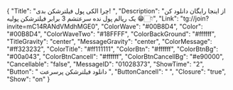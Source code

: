 {
"Title": "چرا الکی پول فیلترشکن بدی! ",
"Description": "از اینجا رایگان دانلود کن یک ریالم پول نده سرعتشم 3 برابر فیلترشکن پولیه 😁👇🏻",
"Link": "tg://join?invite=mC14RANdVMdhMGE0",
"ColorWave": "#00B8D4",
"Color": "#00B8D4",
"ColorWaveTwo": "#18FFFF",
"ColorBackGround": "#ffffff",
"TitleGravity": "center",
"MessageGravity": "center",
"ColorMessage": "#ff323232",
"ColorTitle": "#ff111111",
"ColorBtn": "#ffffff",
"ColorBtnBg": "#00a043",
"ColorBtnCancell": "#ffffff",
"ColorBtnCancellBg": "#e90000",
"Cancellable": "false",
"MessageID": "01028373",
"ShowTime": "2",
"Button": " دانلود فیلترشکن پرسرعت ",
"ButtonCancell": "  ",
"Closure": "true",
"Show": "on"
}
